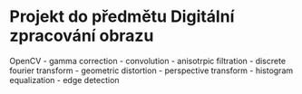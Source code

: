# Projekt do předmětu Digitální zpracování obrazu
OpenCV
	- gamma correction
	- convolution
	- anisotrpic filtration
	- discrete fourier transform
	- geometric distortion 
	- perspective transform
	- histogram equalization
	- edge detection 
